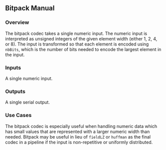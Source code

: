 ## Bitpack Manual
### Overview
The bitpack codec takes a single numeric input. The numeric input is interpreted as unsigned integers of the given element width (either 1, 2, 4, or 8). The input is transformed so that each element is encoded using `nbBits`, which is the number of bits needed to encode the largest element in the input.

### Inputs
A single numeric input.

### Outputs
A single serial output.

### Use Cases
The bitpack codec is especially useful when handling numeric data which has small values that are represented with a larger numeric width than needed. Bitpack may be useful in lieu of `fieldLZ` or `huffman` as the final codec in a pipeline if the input is non-repetitive or uniformly distributed.
